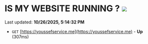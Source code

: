 # IS MY WEBSITE RUNNING ? [![](https://img.shields.io/static/v1?label=Sponsor&message=%E2%9D%A4&logo=GitHub&color=%23fe8e86)](https://github.com/sponsors/Youssef-Lehmam)

Last updated: **10/26/2025, 5:14:32 PM**

- `GET` [https://youssefservice.me](https://youssefservice.me) - **Up** (307ms)
